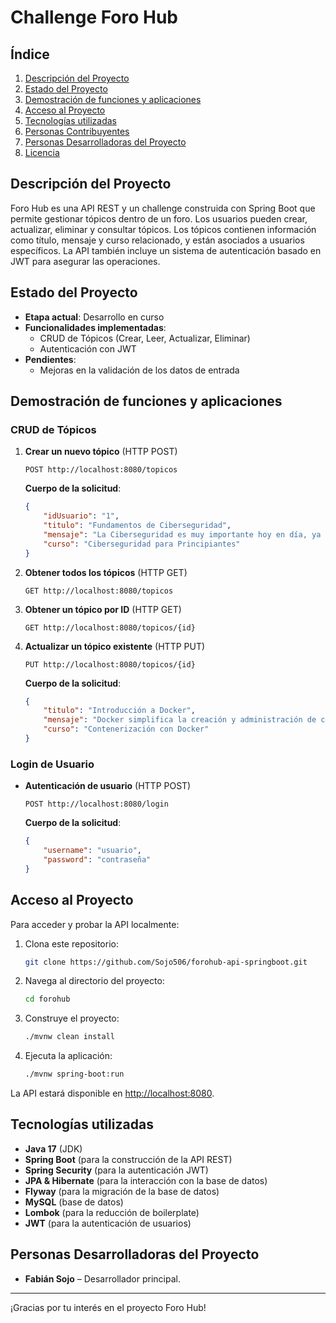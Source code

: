 # Challenge Foro Hub

## Índice
1. [Descripción del Proyecto](#descripción-del-proyecto)
2. [Estado del Proyecto](#estado-del-proyecto)
3. [Demostración de funciones y aplicaciones](#demostración-de-funciones-y-aplicaciones)
4. [Acceso al Proyecto](#acceso-al-proyecto)
5. [Tecnologías utilizadas](#tecnologías-utilizadas)
6. [Personas Contribuyentes](#personas-contribuyentes)
7. [Personas Desarrolladoras del Proyecto](#personas-desarrolladoras-del-proyecto)
8. [Licencia](#licencia)

## Descripción del Proyecto
Foro Hub es una API REST y un challenge construida con Spring Boot que permite gestionar tópicos dentro de un foro. Los usuarios pueden crear, actualizar, eliminar y consultar tópicos. Los tópicos contienen información como título, mensaje y curso relacionado, y están asociados a usuarios específicos. La API también incluye un sistema de autenticación basado en JWT para asegurar las operaciones.

## Estado del Proyecto
- **Etapa actual**: Desarrollo en curso
- **Funcionalidades implementadas**:
  - CRUD de Tópicos (Crear, Leer, Actualizar, Eliminar)
  - Autenticación con JWT
- **Pendientes**:
  - Mejoras en la validación de los datos de entrada

## Demostración de funciones y aplicaciones

### CRUD de Tópicos

1. **Crear un nuevo tópico** (HTTP POST)
   ```
   POST http://localhost:8080/topicos
   ```

   **Cuerpo de la solicitud**:
   ```json
   {
       "idUsuario": "1",
       "titulo": "Fundamentos de Ciberseguridad",
       "mensaje": "La Ciberseguridad es muy importante hoy en día, ya que protege la información sensible de los usuarios.",
       "curso": "Ciberseguridad para Principiantes"
   }
   ```
   
2. **Obtener todos los tópicos** (HTTP GET)
   ```
   GET http://localhost:8080/topicos
   ```

3. **Obtener un tópico por ID** (HTTP GET)
   ```
   GET http://localhost:8080/topicos/{id}
   ``` 

4. **Actualizar un tópico existente** (HTTP PUT)
   ```
   PUT http://localhost:8080/topicos/{id}
   ```

   **Cuerpo de la solicitud**:
   ```json
   {
       "titulo": "Introducción a Docker",
       "mensaje": "Docker simplifica la creación y administración de contenedores para tus aplicaciones.",
       "curso": "Contenerización con Docker"
   }
   ```

### Login de Usuario

- **Autenticación de usuario** (HTTP POST)
   ```
   POST http://localhost:8080/login
   ```

   **Cuerpo de la solicitud**:
   ```json
   {
       "username": "usuario",
       "password": "contraseña"
   }
   ```

## Acceso al Proyecto
Para acceder y probar la API localmente:

1. Clona este repositorio:
   ```bash
   git clone https://github.com/Sojo506/forohub-api-springboot.git
   ```

2. Navega al directorio del proyecto:
   ```bash
   cd forohub
   ```

3. Construye el proyecto:
   ```bash
   ./mvnw clean install
   ```

4. Ejecuta la aplicación:
   ```bash
   ./mvnw spring-boot:run
   ```

La API estará disponible en [http://localhost:8080](http://localhost:8080).

## Tecnologías utilizadas
- **Java 17** (JDK)
- **Spring Boot** (para la construcción de la API REST)
- **Spring Security** (para la autenticación JWT)
- **JPA & Hibernate** (para la interacción con la base de datos)
- **Flyway** (para la migración de la base de datos)
- **MySQL** (base de datos)
- **Lombok** (para la reducción de boilerplate)
- **JWT** (para la autenticación de usuarios)

## Personas Desarrolladoras del Proyecto
- **Fabián Sojo** – Desarrollador principal.

---

¡Gracias por tu interés en el proyecto Foro Hub!
